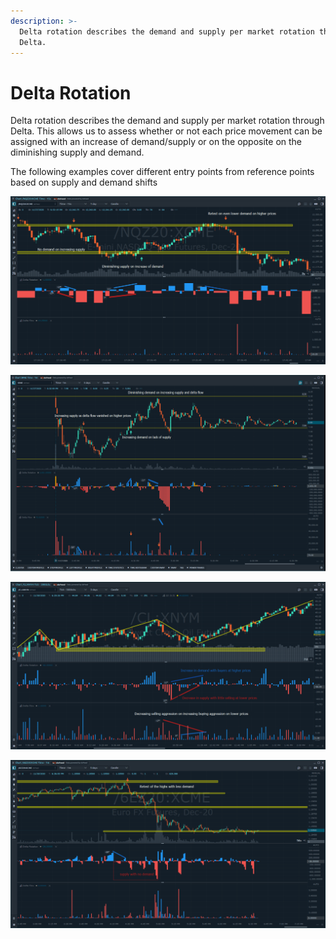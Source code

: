 ```yaml
---
description: >-
  Delta rotation describes the demand and supply per market rotation through
  Delta.
---
```


# Delta Rotation

Delta rotation describes the demand and supply per market rotation through Delta. This allows us to assess whether or not each price movement can be assigned with an increase of demand/supply or on the opposite on the diminishing supply and demand. 

The following examples cover different entry points from reference points based on supply and demand shifts

![Delta Rotation usage with NQ futures](../../../../.gitbook/assets/example-1.png)

![Delta Rotation \(first histogram\) and Delta Flow \(second\) give good points on stocks market](../../../../.gitbook/assets/example-2.png)

![](../../../../.gitbook/assets/example-3.png)

![Delta Rotation shows &quot;no demand&quot; on Euro Futures](../../../../.gitbook/assets/example-4.png)

